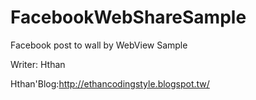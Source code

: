 FacebookWebShareSample
======================

Facebook post to wall by WebView Sample

Writer: Hthan

Hthan'Blog:http://ethancodingstyle.blogspot.tw/
